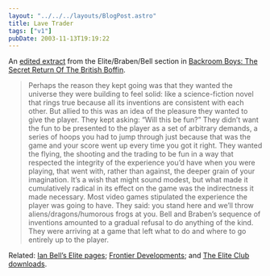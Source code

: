 ```yaml
---
layout: "../../../layouts/BlogPost.astro"
title: Lave Trader
tags: ["v1"]
pubDate: 2003-11-13T19:19:22
---
```


An [edited extract][1] from the Elite/Braben/Bell section in [Backroom Boys: The Secret Return Of The British Boffin][2].

> Perhaps the reason they kept going was that they wanted the universe they were building to feel solid: like a science-fiction novel that rings true because all its inventions are consistent with each other. But allied to this was an idea of the pleasure they wanted to give the player. They kept asking: &#8220;Will this be fun?&#8221; They didn&#8217;t want the fun to be presented to the player as a set of arbitrary demands, a series of hoops you had to jump through just because that was the game and your score went up every time you got it right. They wanted the flying, the shooting and the trading to be fun in a way that respected the integrity of the experience you&#8217;d have when you were playing, that went with, rather than against, the deeper grain of your imagination. It&#8217;s a wish that might sound modest, but what made it cumulatively radical in its effect on the game was the indirectness it made necessary. Most video games stipulated the experience the player was going to have. They said: you stand here and we&#8217;ll throw aliens/dragons/humorous frogs at you. Bell and Braben&#8217;s sequence of inventions amounted to a gradual refusal to do anything of the kind. They were arriving at a game that left what to do and where to go entirely up to the player.

Related: [Ian Bell&#8217;s Elite pages][3]; [Frontier Developments][4]; and [The Elite Club downloads][5].

[1]: http://www.guardian.co.uk/weekend/story/0,3605,1064107,00.html "The Guardian: Masters of their universe"
[2]: http://www.amazon.co.uk/exec/obidos/ASIN/0571214967/ohsky "Amazon.co.uk: Backroom Boys: The Secret Return of the British Boffin by Francis Spufford"
[3]: http://www.iancgbell.clara.net/elite/ "Various Elite-related resources"
[4]: http://www.frontier.co.uk/
[5]: http://www.eliteclub.co.uk/download/ "Download First Encounters and Elite II"
